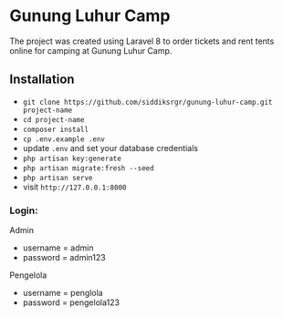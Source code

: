 # Gunung Luhur Camp

The project was created using Laravel 8 to order tickets and rent tents online for camping at Gunung Luhur Camp.

## Installation

-   `git clone https://github.com/siddiksrgr/gunung-luhur-camp.git project-name `
-   `cd project-name`
-   `composer install`
-   `cp .env.example .env`
-   update `.env` and set your database credentials
-   `php artisan key:generate`
-   `php artisan migrate:fresh --seed`
-   `php artisan serve`
-   visit `http://127.0.0.1:8000`

### Login:

Admin

-   username = admin
-   password = admin123

Pengelola

-   username = penglola
-   password = pengelola123
